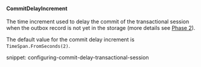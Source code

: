 #### CommitDelayIncrement

The time increment used to delay the commit of the transactional session when the outbox record is not yet in the storage (more details see [Phase 2](#how-it-works-phase-2)).

The default value for the commit delay increment is `TimeSpan.FromSeconds(2)`.

snippet: configuring-commit-delay-transactional-session